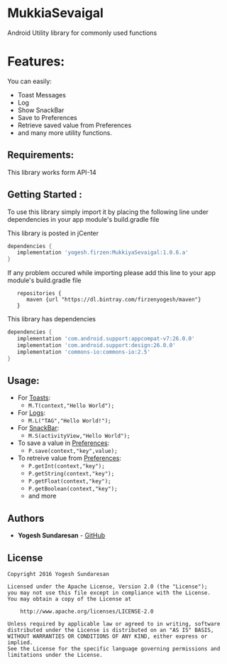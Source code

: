 # MukkiaSevaigal
Android Utility library for commonly used functions

# Features:

You can easily:

* Toast Messages
* Log
* Show SnackBar
* Save to Preferences
* Retrieve saved value from Preferences
* and many more utility functions.

## Requirements:

This library works form API-14

## Getting Started :

To use this library simply import it by placing the following line under dependencies in your app module's build.gradle file

This library is posted in jCenter

```gradle
dependencies {
   implementation 'yogesh.firzen:MukkiyaSevaigal:1.0.6.a'
}
```

If any problem occured while importing please add this line to your app module's build.gradle file

```
   repositories {
      maven {url "https://dl.bintray.com/firzenyogesh/maven"}
   }
```

This library has dependencies

```gradle
dependencies {
   implementation 'com.android.support:appcompat-v7:26.0.0'
   implementation 'com.android.support:design:26.0.0'
   implementation 'commons-io:commons-io:2.5'
}
```

## Usage:

* For [Toasts](https://github.com/Yogesh0795/MukkiaSevaigal/wiki/Toasts):
  - `M.T(context,"Hello World");`
* For [Logs](https://github.com/Yogesh0795/MukkiaSevaigal/wiki/Logs):
  - `M.L("TAG","Hello World!");`
* For [SnackBar](https://github.com/Yogesh0795/MukkiaSevaigal/SnackBar):
  - `M.S(activityView,"Hello World");`
* To save a value in [Preferences](https://github.com/Yogesh0795/MukkiaSevaigal/Preferences):
  - `P.save(context,"key",value);`
* To retreive value from [Preferences](https://github.com/Yogesh0795/MukkiaSevaigal/Preferences):
  - `P.getInt(context,"key");`
  - `P.getString(context,"key");`
  - `P.getFloat(context,"key");`
  - `P.getBoolean(context,"key");`
  - and more
  
## Authors

* **Yogesh Sundaresan** -  [GitHub](https://github.com/FirzenYogesh)


## License

```
Copyright 2016 Yogesh Sundaresan

Licensed under the Apache License, Version 2.0 (the "License");
you may not use this file except in compliance with the License.
You may obtain a copy of the License at

    http://www.apache.org/licenses/LICENSE-2.0

Unless required by applicable law or agreed to in writing, software
distributed under the License is distributed on an "AS IS" BASIS,
WITHOUT WARRANTIES OR CONDITIONS OF ANY KIND, either express or implied.
See the License for the specific language governing permissions and
limitations under the License.
```
